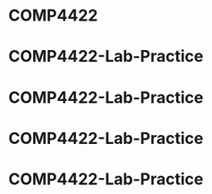 # COMP4422
# COMP4422-Lab-Practice
# COMP4422-Lab-Practice
# COMP4422-Lab-Practice
# COMP4422-Lab-Practice
